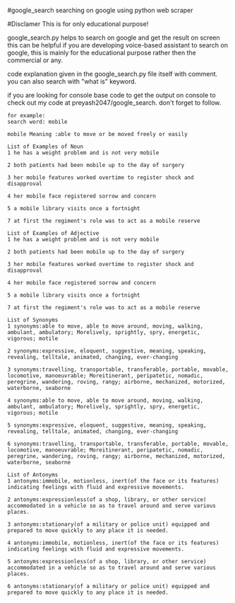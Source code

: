 #google_search
searching on google using python web scraper

#Disclamer
This is for only educational purpose!

google_search.py helps to search on google and get the result on screen this can be helpful if you are developing voice-based assistant to search on google, this is mainly for the educational purpose rather then the commercial or any.

code explanation given in the google_search.py file itself with comment. you can also search with "what is" keyword.

if you are looking for console base code to get the output on console to check out my code at preyash2047/google_search.
don't forget to follow.

    for example:
    search word: mobile

    mobile Meaning :able to move or be moved freely or easily

    List of Examples of Noun
    1 he has a weight problem and is not very mobile

    2 both patients had been mobile up to the day of surgery

    3 her mobile features worked overtime to register shock and disapproval

    4 her mobile face registered sorrow and concern

    5 a mobile library visits once a fortnight

    7 at first the regiment's role was to act as a mobile reserve

    List of Examples of Adjective
    1 he has a weight problem and is not very mobile

    2 both patients had been mobile up to the day of surgery

    3 her mobile features worked overtime to register shock and disapproval

    4 her mobile face registered sorrow and concern

    5 a mobile library visits once a fortnight

    7 at first the regiment's role was to act as a mobile reserve

    List of Synonyms
    1 synonyms:able to move, able to move around, moving, walking, ambulant, ambulatory; Morelively, sprightly, spry, energetic, vigorous; motile

    2 synonyms:expressive, eloquent, suggestive, meaning, speaking, revealing, telltale, animated, changing, ever-changing

    3 synonyms:travelling, transportable, transferable, portable, movable, locomotive, manoeuvrable; Moreitinerant, peripatetic, nomadic, peregrine, wandering, roving, rangy; airborne, mechanized, motorized, waterborne, seaborne

    4 synonyms:able to move, able to move around, moving, walking, ambulant, ambulatory; Morelively, sprightly, spry, energetic, vigorous; motile

    5 synonyms:expressive, eloquent, suggestive, meaning, speaking, revealing, telltale, animated, changing, ever-changing

    6 synonyms:travelling, transportable, transferable, portable, movable, locomotive, manoeuvrable; Moreitinerant, peripatetic, nomadic, peregrine, wandering, roving, rangy; airborne, mechanized, motorized, waterborne, seaborne

    List of Antonyms
    1 antonyms:immobile, motionless, inert(of the face or its features) indicating feelings with fluid and expressive movements.

    2 antonyms:expressionless(of a shop, library, or other service) accommodated in a vehicle so as to travel around and serve various places.

    3 antonyms:stationary(of a military or police unit) equipped and prepared to move quickly to any place it is needed.

    4 antonyms:immobile, motionless, inert(of the face or its features) indicating feelings with fluid and expressive movements.

    5 antonyms:expressionless(of a shop, library, or other service) accommodated in a vehicle so as to travel around and serve various places.

    6 antonyms:stationary(of a military or police unit) equipped and prepared to move quickly to any place it is needed.
